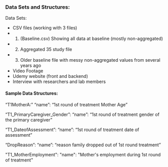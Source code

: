 ### Data Sets and Structures:

Data Sets:
-	CSV files (working with 3 files)
- 1. (Baseline.csv) Showing all data at baseline (mostly non-aggregated)
- 2.  Aggregated 35 study file
- 3. Older baseline file with messy non-aggregated values from several years ago
-	Video Footage
-	Udemy website (front and backend)
-	Interview with researchers and lab members

#### Sample Data Structures:

“T1MotherA:”
“name”:  “1st round of treatment Mother Age”

“T1_PrimaryCaregiver_Gender”: 
“name”: “1st round of treatment gender of the primary caregiver”

“T1_DateofAssessment”:
“name”: “1st round of treatment date of assessment”

“DropReason”:
“name”: “reason family dropped out of 1st round treatment” 

"T1_MotherEmployment":
"name": "Mother's employment during 1st round of treatment"